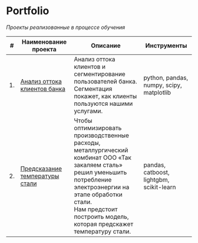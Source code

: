 # Portfolio


*Проекты реализованные в процессе обучения*


| #    | Наименование проекта                | Описание                                                     | Инструменты                                                        |
| ---- | ------------------------------------------------------------ | ------------------------------------------------------------ | ------------------------------------------------------------ |
| 1.   | [Анализ оттока клиентов банка](https://github.com/Lira-Ov/portfolio/blob/master/bank_analysis/bank_analisys.ipynb) | Анализ оттока клиентов и сегментирование пользователей банка. <br/>Сегментация покажет, как клиенты пользуются нашими услугами. | python, pandas, numpy, scipy, matplotlib       |
| 2.   | [Предсказание температуры стали](https://github.com/Lira-Ov/portfolio/blob/master/metallurgy_project/metallurgy_project.ipynb) | Чтобы оптимизировать производственные расходы, <br/>металлургический комбинат ООО «Так закаляем сталь» <br/>решил уменьшить потребление электроэнергии на этапе обработки стали. <br/>Нам предстоит построить модель, которая предскажет температуру стали. |pandas, catboost, lightgbm, scikit-learn     |



